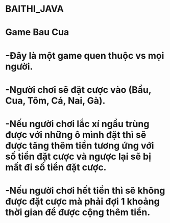 # BAITHI_JAVA
#                                 Game Bau Cua
# -Đây là một game quen thuộc vs mọi người.
# -Người chơi sẽ đặt cược vào (Bầu, Cua, Tôm, Cá, Nai, Gà).
# -Nếu người chơi lắc xí ngầu trùng được với những ô mình đặt thì sẽ được tăng thêm tiền tương ứng với số tiền đặt cược và ngược lại sẽ bị mất đi số tiền đặt cược.
# -Nếu người chơi hết tiền thì sẽ không được đặt cược mà phải đợi 1 khoảng thời gian để được cộng thêm tiền.
